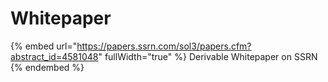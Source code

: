 # Whitepaper

{% embed url="https://papers.ssrn.com/sol3/papers.cfm?abstract_id=4581048" fullWidth="true" %}
Derivable Whitepaper on SSRN
{% endembed %}
